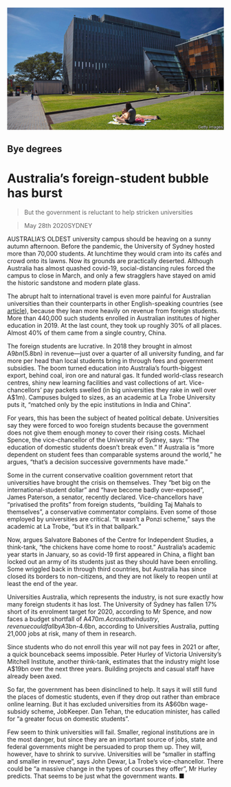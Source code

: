 ![](./images/20200530_ASP002_0.jpg)

## Bye degrees

# Australia’s foreign-student bubble has burst

> But the government is reluctant to help stricken universities

> May 28th 2020SYDNEY

AUSTRALIA’S OLDEST university campus should be heaving on a sunny autumn afternoon. Before the pandemic, the University of Sydney hosted more than 70,000 students. At lunchtime they would cram into its cafés and crowd onto its lawns. Now its grounds are practically deserted. Although Australia has almost quashed covid-19, social-distancing rules forced the campus to close in March, and only a few stragglers have stayed on amid the historic sandstone and modern plate glass.

The abrupt halt to international travel is even more painful for Australian universities than their counterparts in other English-speaking countries (see [article](https://www.economist.com//united-states/2020/05/28/could-a-fifth-of-americas-colleges-really-face-the-chop)), because they lean more heavily on revenue from foreign students. More than 440,000 such students enrolled in Australian institutes of higher education in 2019. At the last count, they took up roughly 30% of all places. Almost 40% of them came from a single country, China.

The foreign students are lucrative. In 2018 they brought in almost A$9bn ($5.8bn) in revenue—just over a quarter of all university funding, and far more per head than local students bring in through fees and government subsidies. The boom turned education into Australia’s fourth-biggest export, behind coal, iron ore and natural gas. It funded world-class research centres, shiny new learning facilities and vast collections of art. Vice-chancellors’ pay packets swelled (in big universities they rake in well over A$1m). Campuses bulged to sizes, as an academic at La Trobe University puts it, “matched only by the epic institutions in India and China”.

For years, this has been the subject of heated political debate. Universities say they were forced to woo foreign students because the government does not give them enough money to cover their rising costs. Michael Spence, the vice-chancellor of the University of Sydney, says: “The education of domestic students doesn’t break even.” If Australia is “more dependent on student fees than comparable systems around the world,” he argues, “that’s a decision successive governments have made.”

Some in the current conservative coalition government retort that universities have brought the crisis on themselves. They “bet big on the international-student dollar” and “have become badly over-exposed”, James Paterson, a senator, recently declared. Vice-chancellors have “privatised the profits” from foreign students, “building Taj Mahals to themselves”, a conservative commentator complains. Even some of those employed by universities are critical. “It wasn’t a Ponzi scheme,” says the academic at La Trobe, “but it’s in that ballpark.”

Now, argues Salvatore Babones of the Centre for Independent Studies, a think-tank, “the chickens have come home to roost.” Australia’s academic year starts in January, so as covid-19 first appeared in China, a flight ban locked out an army of its students just as they should have been enrolling. Some wriggled back in through third countries, but Australia has since closed its borders to non-citizens, and they are not likely to reopen until at least the end of the year.

Universities Australia, which represents the industry, is not sure exactly how many foreign students it has lost. The University of Sydney has fallen 17% short of its enrolment target for 2020, according to Mr Spence, and now faces a budget shortfall of A$470m. Across the industry, revenue could fall by A$3bn-4.6bn, according to Universities Australia, putting 21,000 jobs at risk, many of them in research.

Since students who do not enroll this year will not pay fees in 2021 or after, a quick bounceback seems impossible. Peter Hurley of Victoria University’s Mitchell Institute, another think-tank, estimates that the industry might lose A$19bn over the next three years. Building projects and casual staff have already been axed.

So far, the government has been disinclined to help. It says it will still fund the places of domestic students, even if they drop out rather than embrace online learning. But it has excluded universities from its A$60bn wage-subsidy scheme, JobKeeper. Dan Tehan, the education minister, has called for “a greater focus on domestic students”.

Few seem to think universities will fail. Smaller, regional institutions are in the most danger, but since they are an important source of jobs, state and federal governments might be persuaded to prop them up. They will, however, have to shrink to survive. Universities will be “smaller in staffing and smaller in revenue”, says John Dewar, La Trobe’s vice-chancellor. There could be “a massive change in the types of courses they offer”, Mr Hurley predicts. That seems to be just what the government wants. ■